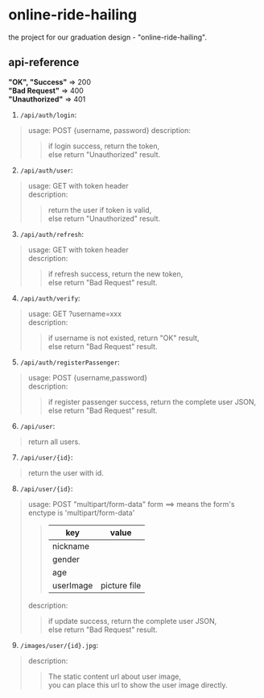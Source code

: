 # online-ride-hailing
the project for our graduation design - "online-ride-hailing".

## api-reference
**"OK", "Success"** => 200  
**"Bad Request"** => 400  
**"Unauthorized"** => 401  
1. `/api/auth/login`:  
>usage: POST {username, password}
>description:  
>>if login success, return the token,  
>>else return "Unauthorized" result.  
2. `/api/auth/user`:  
>usage: GET with token header  
>description:  
>>return the user if token is valid,  
>>else return "Unauthorized" result.        
3. `/api/auth/refresh`:  
>usage: GET with token header  
>description:  
>>if refresh success, return the new token,  
>>else return "Bad Request" result.  
4. `/api/auth/verify`:  
>usage: GET ?username=xxx  
>description:  
>>if username is not existed, return "OK" result,  
>>else return "Bad Request" result.  
5. `/api/auth/registerPassenger`:  
>usage: POST {username,password}  
>description:  
>>if register passenger success, return the complete user JSON,  
>>else return "Bad Request" result.  
6. `/api/user`:  
>return all users.  
7. `/api/user/{id}`:  
>return the user with id.  
8. `/api/user/{id}`:  
>usage: POST "multipart/form-data" form ==> means the form's enctype is 'multipart/form-data'
>>key|value
>>------ | ------ 
>>nickname|
>>gender|
>>age|
>>userImage|picture file
>description:  
>>if update success, return the complete user JSON,  
>>else return "Bad Request" result.  
9. `/images/user/{id}.jpg`:  
>description:  
>>The static content url about user image,  
>>you can place this url to show the user image directly.  
